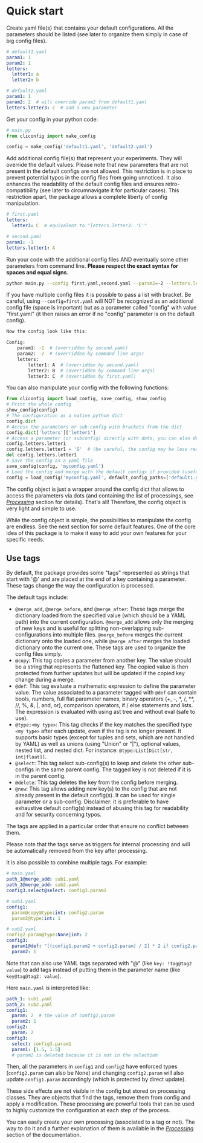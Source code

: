 # Quick start

Create yaml file(s) that contains your default configurations. All the parameters
should be listed (see later to organize them simply in case of big config files).

```yaml
# default1.yaml
param1: 1
param2: 1
letters:
  letter1: a
  letter2: b

# default2.yaml
param1: 1
param2: 2  # will override param2 from default1.yaml
letters.letter3: c  # add a new parameter
```

Get your config in your python code:

```python
# main.py
from cliconfig import make_config

config = make_config('default1.yaml', 'default2.yaml')
```

Add additional config file(s) that represent your experiments. They will override
the default values. Please note that new parameters that are not present in the
default configs are not allowed. This restriction is in place to prevent potential
typos in the config files from going unnoticed. It also enhances the readability
of the default config files and ensures retro-compatibility (see later to circumnavigate
it for particular cases). This restriction apart, the package allows a complete
liberty of config manipulation.

```yaml
# first.yaml
letters:
  letter3: C  # equivalent to "letters.letter3: 'C'"

# second.yaml
param1: -1
letters.letter1: A
```

Run your code with the additional config files AND eventually some other parameters
from command line. **Please respect the exact syntax for spaces and equal signs**.

```bash
python main.py --config first.yaml,second.yaml --param2=-2 --letters.letter2='B'
```

If you have multiple config files it is possible to pass a list with bracket.
Be careful, using ``--config=first.yaml`` will NOT be recognized as an additional config
file (space is important) but as a parameter called "config" with value "first.yaml"
(it then raises an error if no "config" parameter is on the default config).

```bash
Now the config look like this:

Config:
    param1: -1  # (overridden by second.yaml)
    param2: -2  # (overridden by command line args)
    letters:
        letter1: A  # (overridden by second.yaml)
        letter2: B  # (overridden by command line args)
        letter3: C  # (overridden by first.yaml)
```

You can also manipulate your config with the following functions:

```python
from cliconfig import load_config, save_config, show_config
# Print the whole config
show_config(config)
# The configuration as a native python dict
config.dict
# Access the parameters or sub-config with brackets from the dict
config.dict['letters']['letter1']
# Access a parameter (or subconfig) directly with dots, you can also delete or set new values
config.letters.letter1
config.letters.letter1 = 'G'  # (be careful, the config may be less readable if you do that in the code)
del config.letters.letter1
# Save the config as a yaml file
save_config(config, 'myconfig.yaml')
# Load the config and merge with the default configs if provided (useful if default configs were updated)
config = load_config('myconfig.yaml', default_config_paths=['default1.yaml', 'default2.yaml'])
```

The config object is just a wrapper around the config dict that allows to access the parameters
via dots (and containing the list of processings, see
[*Processing*](https://cliconfig.readthedocs.io/en/latest/processing.html)
section for details). That's all! Therefore, the config object is
very light and simple to use.

While the config object is simple, the possibilities to manipulate the config are endless.
See the next section for some default features. One of the core idea of this package is
to make it easy to add your own features for your specific needs.

## Use tags

By default, the package provides some "tags" represented as strings that start with
'@' and are placed at the end of a key containing a parameter. These tags change
the way the configuration is processed.

The default tags include:

* `@merge_add`, `@merge_before`, and `@merge_after`: These tags merge the dictionary
  loaded from the specified value (which should be a YAML path) into the current
  configuration. `@merge_add` allows only the merging of new keys and is useful for
  splitting non-overlapping sub-configurations into multiple files. `@merge_before` merges
  the current dictionary onto the loaded one, while `@merge_after` merges the loaded
  dictionary onto the current one. These tags are used to organize the config files simply.
* `@copy`: This tag copies a parameter from another key. The value should be a string
  that represents the flattened key. The copied value is then protected from further
  updates but will be updated if the copied key change during a merge.
* `@def`: This tag evaluate a mathematic expression to define the parameter value.
  The value associated to a parameter tagged with `@def` can contain bools, numbers,
  full flat parameter names, binary operators (+, -, *, /, **, //, %, &, |, and, or),
  comparison operators, if / else statements and lists. The expression is evaluated with
  using ast tree and without eval (safe to use).
* `@type:<my type>`: This tag checks if the key matches the specified type `<my type>`
  after each update, even if the tag is no longer present. It supports basic types
  (except for tuples and sets, which are not handled by YAML) as well as unions
  (using "Union" or "|"), optional values, nested list, and nested dict.
  For instance: `@type:List[Dict[str, int|float]]`.
* `@select`: This tag select sub-config(s) to keep and delete the other
  sub-configs in the same parent config. The tagged key is not deleted if it is
  in the parent config.
* `@delete`: This tag deletes the key from the config before merging.
* `@new`: This tag allows adding new key(s) to the config that are not already
  present in the default config(s). It can be used for single parameter or a
  sub-config. Disclaimer: it is preferable to have exhaustive default config(s)
  instead of abusing this tag for readability and for security concerning typos.

The tags are applied in a particular order that ensure no conflict between them.

Please note that the tags serve as triggers for internal processing and will be
automatically removed from the key after processing.

It is also possible to combine multiple tags. For example:

```yaml
# main.yaml
path_1@merge_add: sub1.yaml
path_2@merge_add: sub2.yaml
config3.select@select: config3.param1

# sub1.yaml
config1:
  param@copy@type:int: config2.param
  param2@type:int: 1

# sub2.yaml
config2.param@type:None|int: 2
config3:
  param1@def: "[(config1.param2 + config2.param) / 2] * 2 if config2.param else None"
  param2: 1
```

Note that can also use YAML tags separated with "@" (like `key: !tag@tag2 value`)
to add tags instead of putting them in the parameter name (like `key@tag@tag2: value`).

Here `main.yaml` is interpreted like:

```yaml
path_1: sub1.yaml
path_2: sub2.yaml
config1:
  param: 2  # the value of config2.param
  param2: 1
config2:
  param: 2
config3:
  select: config3.param1
  param1: [1.5, 1.5]
  # param2 is deleted because it is not in the selection
```

Then, all the parameters in `config1` and `config2` have enforced types
(`config2.param` can also be None) and changing `config2.param` will also update
`config1.param` accordingly (which is protected by direct update).

These side effects are not visible in the config but stored on processing classes.
They are objects that find the tags, remove them from config and apply a modification.
These processing are powerful tools that can be used to highly customize the
configuration at each step of the process.

You can easily create your own processing (associated to a tag or not).
The way to do it and a further explanation of them is available in the
[*Processing*](https://cliconfig.readthedocs.io/en/latest/processing.html) section
of the documentation.
